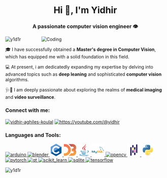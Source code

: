 <img align="center" alt="" width="1000" src="https://lh3.googleusercontent.com/pw/AIL4fc_pcpysmVnE5cvwMJH34eLOPhiJ1AkxmCwlTDKdMMq4Q8EAWJwwf7gexbvq-NRL5iJlRxitPnZPFgBKPym2eN_8ayzk43Ozv7clUW-2Hfvpk0qhR2ucozR-0olc0dzqy5u3d-KaOti4waAKPRVZ3wbgOpqyI6rmuCdHIJlpKrslfMs_pryXWpPXo0M2TfVfK2QZcHUO8v1naDfcgBuyaMCy4kvDjVzciLqaBv-RodqaVZXJVgUJK6rVehKG0Yd_X5MtefmxfvZQ78O47eu2CYpIRGvycz5ut4ORY9BAj4CQrrGJwrgFiBShmra839ohVRAgxHF67R8x5QY5SSTaUVIbOlFLVWl7lBqtwZIje4WiQOaaLhfX7xkiSLEqp9Rif61nBz8ezn4KSiwySafBQptDTFn0WAikBytaSyjdryHo1Gv2PrnwOuPNsH8DvHE8XOLOgVKXjzdD84OR2a66-ztzYbmrLVDHceeoDrPeTw6RrOlMdx8AFNn4p0fBhA97gU1RSp8UiXBR_Xf0tgPcEv5i8uWyKLEHGbEwO66ord_A3RHFKS3MArdxUwtVQWKIvaxzVVPQlgqBYAqvYF0l1C9_TJIbUuKo-xr3jK9NFz5Wil-t_CLX21wJ_1ZKJZo1yy3EbZw51Q7SfB26Vg7o8acB7wpgLRsKtFuEe2bq2tGo8tWOd3oT3nSqvslVNT__ENR0HrEviyLuFotFrTL_4z_TgiaO_TULUzIcqKiHiUaCIoBwc03GU-mXHr2rcgSGXbD2bFObeoEzh1VuRdtrzo71sllLXyAJYMN_PiBL-PD54Sdb4rnX8LLTVHgu5Jn__SgR6X94jbCA55IBnRX_S_0Tv8H8_vIQaFFIVPovcHWtNOrrjwO6albr3ovILaq2jBWvvaYvpqxCl1dO2ahItw=w468-h60-s-no?authuser=0">

<h1 align="center">Hi 👋, I'm Yidhir</h1>
<h3 align="center">A passionate computer vision engineer 👁</h3>
<img align="right" alt="Coding" width="390" src="https://media.tenor.com/YZPnGuPeZv8AAAAd/coding.gif">

<p align="left"> <img src="https://komarev.com/ghpvc/?username=y1d1r&label=Profile%20views&color=0e75b6&style=plastic" alt="y1d1r" /> </p>

🎓 I have successfully obtained a **Master's degree in Computer Vision**, which has equipped me with a solid foundation in this field.

💻 At present, i am dedicatedly expanding my expertise by delving into advanced topics such as **deep leaning** and sophisticated **computer vision** algorithms.

🩺🎥 I am deeply passionate about exploring the realms of **medical imaging** and **video surveillance**.

<h3 align="left">Connect with me:</h3>
<p align="left">
<a href="https://linkedin.com/in/yidhir-aghiles-koulal" target="blank"><img align="center" src="https://raw.githubusercontent.com/rahuldkjain/github-profile-readme-generator/master/src/images/icons/Social/linked-in-alt.svg" alt="yidhir-aghiles-koulal" height="30" width="40" /></a>
<a href="https://www.youtube.com/@yidhir" target="blank"><img align="center" src="https://raw.githubusercontent.com/rahuldkjain/github-profile-readme-generator/master/src/images/icons/Social/youtube.svg" alt="https://youtube.com/@yidhir" height="30" width="40" /></a>
</p>

<h3 align="left">Languages and Tools:</h3>
<p align="left"> <a href="https://www.arduino.cc/" target="_blank" rel="noreferrer"> <img src="https://cdn.worldvectorlogo.com/logos/arduino-1.svg" alt="arduino" width="40" height="40"/> </a> <a href="https://www.blender.org/" target="_blank" rel="noreferrer"> <img src="https://download.blender.org/branding/community/blender_community_badge_white.svg" alt="blender" width="40" height="40"/> </a> <a href="https://www.cprogramming.com/" target="_blank" rel="noreferrer"> <img src="https://raw.githubusercontent.com/devicons/devicon/master/icons/c/c-original.svg" alt="c" width="40" height="40"/> </a> <a href="https://d3js.org/" target="_blank" rel="noreferrer"> <img src="https://raw.githubusercontent.com/devicons/devicon/master/icons/d3js/d3js-original.svg" alt="d3js" width="40" height="40"/> </a> <a href="https://www.java.com" target="_blank" rel="noreferrer"> <img src="https://raw.githubusercontent.com/devicons/devicon/master/icons/java/java-original.svg" alt="java" width="40" height="40"/> </a> <a href="https://www.mysql.com/" target="_blank" rel="noreferrer"> <img src="https://raw.githubusercontent.com/devicons/devicon/master/icons/mysql/mysql-original-wordmark.svg" alt="mysql" width="40" height="40"/> </a> <a href="https://opencv.org/" target="_blank" rel="noreferrer"> <img src="https://www.vectorlogo.zone/logos/opencv/opencv-icon.svg" alt="opencv" width="40" height="40"/> </a> <a href="https://pandas.pydata.org/" target="_blank" rel="noreferrer"> <img src="https://raw.githubusercontent.com/devicons/devicon/2ae2a900d2f041da66e950e4d48052658d850630/icons/pandas/pandas-original.svg" alt="pandas" width="40" height="40"/> </a> <a href="https://www.python.org" target="_blank" rel="noreferrer"> <img src="https://raw.githubusercontent.com/devicons/devicon/master/icons/python/python-original.svg" alt="python" width="40" height="40"/> </a> <a href="https://pytorch.org/" target="_blank" rel="noreferrer"> <img src="https://www.vectorlogo.zone/logos/pytorch/pytorch-icon.svg" alt="pytorch" width="40" height="40"/> </a> <a href="https://www.qt.io/" target="_blank" rel="noreferrer"> <img src="https://upload.wikimedia.org/wikipedia/commons/0/0b/Qt_logo_2016.svg" alt="qt" width="40" height="40"/> </a> <a href="https://scikit-learn.org/" target="_blank" rel="noreferrer"> <img src="https://upload.wikimedia.org/wikipedia/commons/0/05/Scikit_learn_logo_small.svg" alt="scikit_learn" width="40" height="40"/> </a> <a href="https://www.sqlite.org/" target="_blank" rel="noreferrer"> <img src="https://www.vectorlogo.zone/logos/sqlite/sqlite-icon.svg" alt="sqlite" width="40" height="40"/> </a> <a href="https://www.tensorflow.org" target="_blank" rel="noreferrer"> <img src="https://www.vectorlogo.zone/logos/tensorflow/tensorflow-icon.svg" alt="tensorflow" width="40" height="40"/> </a> </p>

<p><img align="center" src="https://github-readme-stats.vercel.app/api/top-langs?username=y1d1r&show_icons=true&locale=en&layout=compact" alt="y1d1r" /></p>

